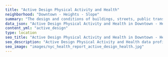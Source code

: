 ```yaml
---
title: "Active Design Physical Activity and Health"
neighborhood: "Downtown - Heights - Slope"
summary: "The design and conditions of buildings, streets, public transportation and parks influence physical activity, use of active transportation and other healthy behavior. A neighborhood's features can also impact the safety of its residents."
data_json: "Active Design Physical Activity and Health in Downtown - Heights - Slope"
content_yml: "active_design"
type: location
seo_title: "Active Design Physical Activity and Health in Downtown - Heights - Slope"
seo_description: "Active Design Physical Activity and Health data profile for the Downtown - Heights - Slope neighborhood of NYC."
seo_image: "images/nyc_health_report_active_design_health.jpg"
---
```


